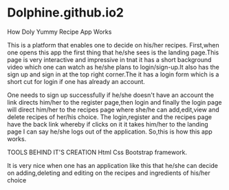 # Dolphine.github.io2
How Doly Yummy Recipe App Works

This is a platform that enables one to decide on his/her recipes.
First,when one opens this app the first thing that he/she sees is the landing page.This page is very interactive and impressive in tnat it has a short background video which one can watch as he/she plans to login/sign-up.It also has the sign up and sign in at the top right corner.The it has a login form which is a short cut for login if one has already an account.

One needs to sign up successfully if he/she doesn't have an account the link directs him/her to the register page,then login and finally the login page will direct him/her to the recipes page where she/he can add,edit,view and delete recipes of her/his choice.
The login,register and the recipes page have the back link whereby if clicks on it it takes him/her to the landing page  I can say he/she logs out of the application.
So,this is how this app works.

TOOLS BEHIND IT'S CREATION 
Html
Css
Bootstrap framework.

It is very nice when one has an application like this that he/she can decide on adding,deleting and editing on the recipes and ingredients of his/her choice
